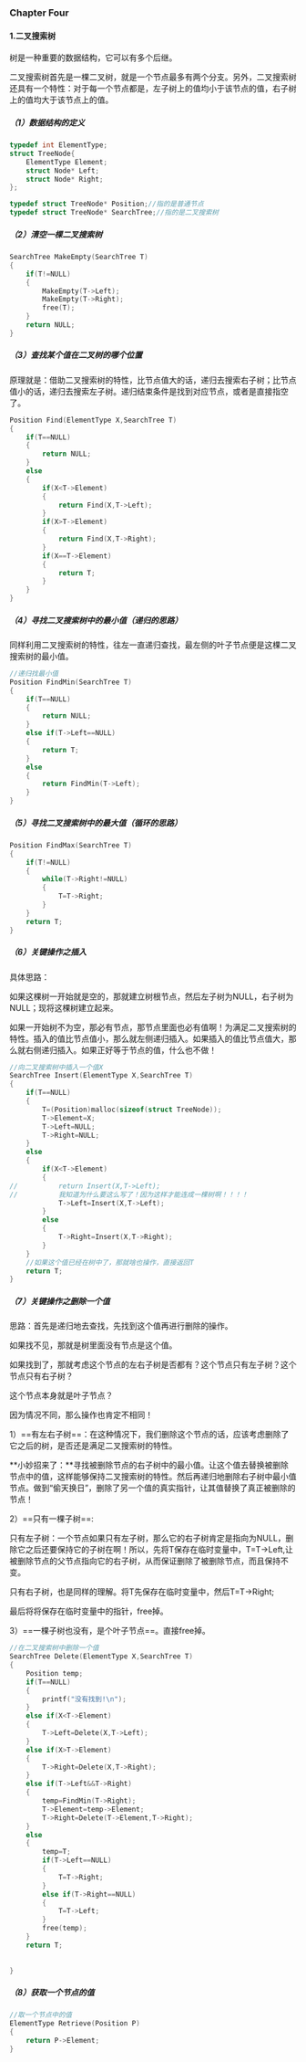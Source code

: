 ### Chapter Four

#### 1.二叉搜索树

树是一种重要的数据结构，它可以有多个后继。

二叉搜索树首先是一棵二叉树，就是一个节点最多有两个分支。另外，二叉搜索树还具有一个特性：对于每一个节点都是，左子树上的值均小于该节点的值，右子树上的值均大于该节点上的值。

##### （1）数据结构的定义

```c
typedef int ElementType;
struct TreeNode{
	ElementType Element;
	struct Node* Left;
	struct Node* Right;
};

typedef struct TreeNode* Position;//指的是普通节点
typedef struct TreeNode* SearchTree;//指的是二叉搜索树 
```

##### （2）清空一棵二叉搜索树

```c
SearchTree MakeEmpty(SearchTree T)
{
	if(T!=NULL)
	{
		MakeEmpty(T->Left);
		MakeEmpty(T->Right);
		free(T);	
	}
	return NULL;
}
```

##### （3）查找某个值在二叉树的哪个位置

原理就是：借助二叉搜索树的特性，比节点值大的话，递归去搜索右子树；比节点值小的话，递归去搜索左子树。递归结束条件是找到对应节点，或者是直接指空了。

```c
Position Find(ElementType X,SearchTree T)
{
	if(T==NULL)
	{
		return NULL;	
	}
	else
	{
		if(X<T->Element)
		{
			return Find(X,T->Left);
		}
		if(X>T->Element)
		{
			return Find(X,T->Right);
		}
		if(X==T->Element)
		{
			return T;	
		}	
	}		
} 
```

##### （4）寻找二叉搜索树中的最小值（递归的思路）

同样利用二叉搜索树的特性，往左一直递归查找，最左侧的叶子节点便是这棵二叉搜索树的最小值。

```c
//递归找最小值
Position FindMin(SearchTree T)
{
	if(T==NULL)
	{
		return NULL;
	}
	else if(T->Left==NULL)
	{
		return T;
	}
	else
	{
		return FindMin(T->Left);
	}
} 
```

##### （5）寻找二叉搜索树中的最大值（循环的思路）

```c
Position FindMax(SearchTree T)
{
	if(T!=NULL)
	{
		while(T->Right!=NULL)
		{
			T=T->Right;
		}
	}
	return T;
} 
```

##### （6）关键操作之插入

具体思路：

如果这棵树一开始就是空的，那就建立树根节点，然后左子树为NULL，右子树为NULL；现将这棵树建立起来。

如果一开始树不为空，那必有节点，那节点里面也必有值啊！为满足二叉搜索树的特性。插入的值比节点值小，那么就左侧递归插入。如果插入的值比节点值大，那么就右侧递归插入。如果正好等于节点的值，什么也不做！

```c
//向二叉搜索树中插入一个值X
SearchTree Insert(ElementType X,SearchTree T)
{
	if(T==NULL)
	{
		T=(Position)malloc(sizeof(struct TreeNode));
		T->Element=X;
		T->Left=NULL;
		T->Right=NULL;	
	}
	else
	{
		if(X<T->Element)
		{
//			return Insert(X,T->Left);
//			我知道为什么要这么写了！因为这样才能连成一棵树啊！！！！
			T->Left=Insert(X,T->Left);	 
		}
		else
		{
			T->Right=Insert(X,T->Right);	
		}	
	}
	//如果这个值已经在树中了，那就啥也操作，直接返回T 
	return T;	
} 
```

##### （7）关键操作之删除一个值

思路：首先是递归地去查找，先找到这个值再进行删除的操作。

如果找不见，那就是树里面没有节点是这个值。

如果找到了，那就考虑这个节点的左右子树是否都有？这个节点只有左子树？这个节点只有右子树？

这个节点本身就是叶子节点？

因为情况不同，那么操作也肯定不相同！

1）==有左右子树==：在这种情况下，我们删除这个节点的话，应该考虑删除了它之后的树，是否还是满足二叉搜索树的特性。

**小妙招来了：**寻找被删除节点的右子树中的最小值。让这个值去替换被删除节点中的值，这样能够保持二叉搜索树的特性。然后再递归地删除右子树中最小值节点。做到“偷天换日”，删除了另一个值的真实指针，让其值替换了真正被删除的节点！

2）==只有一棵子树==:

只有左子树：一个节点如果只有左子树，那么它的右子树肯定是指向为NULL，删除它之后还要保持它的子树在啊！所以，先将T保存在临时变量中，T=T->Left,让被删除节点的父节点指向它的右子树，从而保证删除了被删除节点，而且保持不变。

只有右子树，也是同样的理解。将T先保存在临时变量中，然后T=T->Right;

最后将将保存在临时变量中的指针，free掉。

3）==一棵子树也没有，是个叶子节点==。直接free掉。

```c
//在二叉搜索树中删除一个值
SearchTree Delete(ElementType X,SearchTree T)
{
	Position temp;
	if(T==NULL)
	{
		printf("没有找到!\n");
	}
	else if(X<T->Element)
	{
		T->Left=Delete(X,T->Left);
	}
	else if(X>T->Element)
	{
		T->Right=Delete(X,T->Right);
	}
	else if(T->Left&&T->Right)
	{
		temp=FindMin(T->Right);
		T->Element=temp->Element;
		T->Right=Delete(T->Element,T->Right);
	}
	else
	{
		temp=T;
		if(T->Left==NULL)
		{
			T=T->Right;
		}
		else if(T->Right==NULL)
		{
			T=T->Left;
		}
		free(temp);
	}
	return T;
	
	
}
```



##### （8）获取一个节点的值

```c
//取一个节点中的值
ElementType Retrieve(Position P)
{
	return P->Element;	
}
```

